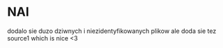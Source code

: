 # NAI
dodalo sie duzo dziwnych i niezidentyfikowanych plikow
ale doda sie tez source1
which is nice <3
